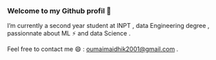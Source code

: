 ### Welcome to my Github profil 👋


I’m currently a second year student at INPT , data Engineering degree , passionnate about ML ⚡ and data Science .

Feel free to contact me 😄 : oumaimaidhik2001@gmail.com .

